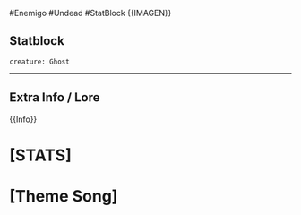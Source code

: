 #Enemigo #Undead #StatBlock 
{{IMAGEN}}
## Statblock
```statblock
creature: Ghost
```
***
## Extra Info / Lore
{{Info}}
# [STATS]
# [Theme Song]
